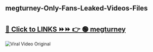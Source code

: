
 ## megturney-Only-Fans-Leaked-Videos-Files

# <h2><a href="https://mediaupload.pro?megturney">🔗 Click to LINKS ⏩⏩ 👉 🟢 megturney </a></h2>

<a href="https://mediaupload.pro?megturney" rel="nofollow" data-target="animated-image.originalLink"><img src="https://i.ibb.co.com/xMMVF88/686577567.gif" alt="Viral Video Original" style="max-width: 100%; display: inline-block;" data-target="animated-image.originalImage"></a>